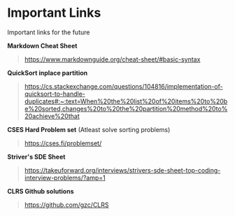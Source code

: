 # Important Links
 Important links for the future

**Markdown Cheat Sheet**
> https://www.markdownguide.org/cheat-sheet/#basic-syntax

**QuickSort inplace partition**
> https://cs.stackexchange.com/questions/104816/implementation-of-quicksort-to-handle-duplicates#:~:text=When%20the%20list%20of%20items%20to%20be%20sorted,changes%20to%20the%20partition%20method%20to%20achieve%20that

**CSES Hard Problem set** (Atleast solve sorting problems)
> https://cses.fi/problemset/

**Striver's SDE Sheet**
> https://takeuforward.org/interviews/strivers-sde-sheet-top-coding-interview-problems/?amp=1

**CLRS Github solutions**
> https://github.com/gzc/CLRS



